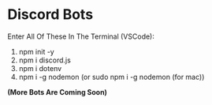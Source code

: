 # Discord Bots
Enter All Of These In The Terminal (VSCode):
1. npm init -y
2. npm i discord.js
3. npm i dotenv
4. npm i -g nodemon (or sudo npm i -g nodemon (for mac))

**(More Bots Are Coming Soon)**
